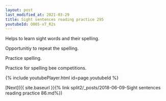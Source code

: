 ```yaml
---
layout: post
last_modified_at: 2021-03-29
title: Sight sentences reading practice 295
youtubeId: O805-xT_R2s
---
```

 
 
Helps to learn sight words and their spelling.

Opportunitiy to repeat the spelling. 

Practice spelling. 
 
Practice for spelling bee competitions. 
 
{% include youtubePlayer.html id=page.youtubeId %}
 
 

[Next]({{ site.baseurl }}{% link  split2/_posts/2018-06-09-Sight sentences reading practice 86.md%})
 
